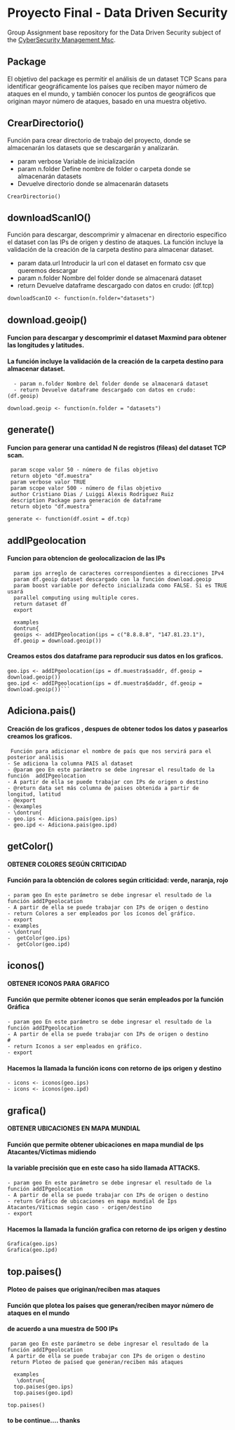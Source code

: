 # Proyecto Final - Data Driven Security

Group Assignment base repository for the Data Driven Security subject of the [CyberSecurity Management Msc](https://www.talent.upc.edu/ing/professionals/presentacio/codi/221101/cybersecurity-management/).

## Package

El objetivo del package es permitir el análisis de un dataset TCP Scans para identificar geográficamente los países que reciben mayor número de ataques en el mundo, y también conocer los puntos de geográficos que originan mayor número de ataques, basado en una muestra objetivo.

## CrearDirectorio()

Función para crear directorio de trabajo del proyecto, donde se almacenarán los datasets que se descargarán y analizarán.
  
  - param verbose Variable de inicialización
  - param n.folder Define nombre de folder o carpeta donde se almacenarán datasets
  - Devuelve directorio donde se almacenarán datasets

```  
CrearDirectorio()
```

## downloadScanIO()
Función para descargar, descomprimir y almacenar en directorio específico el dataset con las IPs de origen y destino de ataques.
La función incluye la validación de la creación de la carpeta destino para almacenar dataset.

  - param data.url Introducir la url con el dataset en formato csv que queremos descargar
  - param n.folder Nombre del folder donde se almacenará dataset
  - return Devuelve dataframe descargado con datos en crudo: (df.tcp)

```  
downloadScanIO <- function(n.folder="datasets")
```

## download.geoip()

#### Funcion para descargar y descomprimir el dataset Maxmind para obtener las longitudes y latitudes.
#### La función incluye la validación de la creación de la carpeta destino para almacenar dataset.

```
  - param n.folder Nombre del folder donde se almacenará dataset
  - return Devuelve dataframe descargado con datos en crudo: (df.geoip)
```  

```  
download.geoip <- function(n.folder = "datasets")
```


## generate()

#### Funcion para generar una cantidad N de registros (fileas) del dataset TCP scan. 
```
 param scope valor 50 - número de filas objetivo
 return objeto "df.muestra"
 param verbose valor TRUE
 param scope valor 500 - número de filas objetivo
 author Cristiano Dias / Luiggi Alexis Rodriguez Ruiz
 description Package para generación de dataframe
 return objeto "df.muestra"
```

```
generate <- function(df.osint = df.tcp)
```

## addIPgeolocation

#### Funcion para obtencion de geolocalizacion de las IPs

```
  param ips arreglo de caracteres correspondientes a direcciones IPv4
  param df.geoip dataset descargado con la función download.geoip
  param boost variable por defecto inicializada como FALSE. Si es TRUE usará
  parallel computing using multiple cores.
  return dataset df
  export
 
  examples
  dontrun{
  geoips <- addIPgeolocation(ips = c("8.8.8.8", "147.81.23.1"),
  df.geoip = download.geoip())
```
#### Creamos estos dos dataframe para reproducir sus datos en los graficos.

```
geo.ips <- addIPgeolocation(ips = df.muestra$saddr, df.geoip = download.geoip())
geo.ipd <- addIPgeolocation(ips = df.muestra$daddr, df.geoip = download.geoip())```
```

##  Adiciona.pais()

#### Creación de los graficos , despues de obtener todos los datos y pasearlos creamos los graficos.

```
 Función para adicionar el nombre de país que nos servirá para el posterior análisis
- Se adiciona la columna PAIS al dataset
- @param geo En este parámetro se debe ingresar el resultado de la función  addIPgeolocation
- A partir de ella se puede trabajar con IPs de origen o destino
- @return data set más columna de paises obtenida a partir de longitud, latitud
- @export
- @examples
- \dontrun{
- geo.ips <- Adiciona.pais(geo.ips)
- geo.ipd <- Adiciona.pais(geo.ipd)
```

##  getColor()
####  OBTENER COLORES SEGÚN CRITICIDAD

#### Función para la obtención de colores según criticidad: verde, naranja, rojo
```
- param geo En este parámetro se debe ingresar el resultado de la función addIPgeolocation
- A partir de ella se puede trabajar con IPs de origen o destino
- return Colores a ser empleados por los íconos del gráfico.
- export
- examples
- \dontrun{
-  getColor(geo.ips)
-  getColor(geo.ipd)
```


## iconos()
#### OBTENER ICONOS PARA GRAFICO
#### Función que permite obtener iconos que serán empleados por la función Gráfica

```
- param geo En este parámetro se debe ingresar el resultado de la función addIPgeolocation
- A partir de ella se puede trabajar con IPs de origen o destino
#
- return Iconos a ser empleados en gráfico.
- export
```
#### Hacemos la llamada la función icons con retorno de ips origen y destino

```
- icons <- iconos(geo.ips)
- icons <- iconos(geo.ipd)
```

## grafica()

#### OBTENER UBICACIONES EN MAPA MUNDIAL
#### Función que permite obtener ubicaciones en mapa mundial de Ips Atacantes/Víctimas midiendo
#### la variable precisión que en este caso ha sido llamada ATTACKS.

```
- param geo En este parámetro se debe ingresar el resultado de la función addIPgeolocation
- A partir de ella se puede trabajar con IPs de origen o destino
- return Gráfico de ubicaciones en mapa mundial de Ips Atacantes/Víticmas según caso - origen/destino
- export
```

#### Hacemos la llamada la función grafica con retorno de ips origen y destino

```
Grafica(geo.ips)
Grafica(geo.ipd)
```

## top.paises()

#### Ploteo de paises que originan/reciben mas ataques
#### Función que plotea los países que generan/reciben mayor número de ataques en el mundo
#### de acuerdo a una muestra de 500 IPs

```
 param geo En este parámetro se debe ingresar el resultado de la función addIPgeolocation
 A partir de ella se puede trabajar con IPs de origen o destino
 return Ploteo de paísed que generan/reciben más ataques

  examples
   \dontrun{
  top.paises(geo.ips)
  top.paises(geo.ipd)

top.paises()
```
#### to be continue.... thanks
